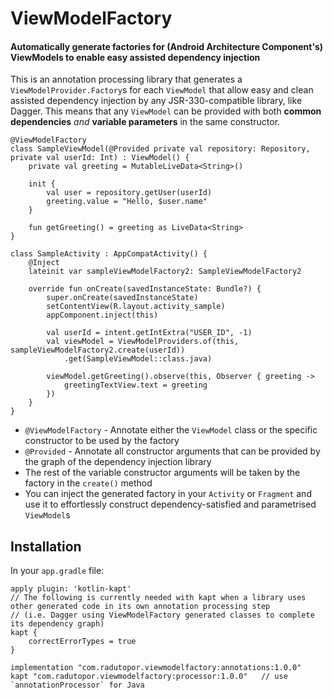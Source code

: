 # ViewModelFactory
#### Automatically generate factories for (Android Architecture Component's) ViewModels to enable easy assisted dependency injection

This is an annotation processing library that generates a `ViewModelProvider.Factory`s for each `ViewModel` that allow easy and clean assisted dependency injection by any JSR-330-compatible library, like Dagger. 
This means that any `ViewModel` can be provided with both **common dependencies** _and_ **variable parameters** in the same constructor.

```
@ViewModelFactory
class SampleViewModel(@Provided private val repository: Repository, private val userId: Int) : ViewModel() {
    private val greeting = MutableLiveData<String>()

    init {
        val user = repository.getUser(userId)
        greeting.value = "Hello, $user.name"
    }

    fun getGreeting() = greeting as LiveData<String>
}
```
```
class SampleActivity : AppCompatActivity() {
    @Inject
    lateinit var sampleViewModelFactory2: SampleViewModelFactory2

    override fun onCreate(savedInstanceState: Bundle?) {
        super.onCreate(savedInstanceState)
        setContentView(R.layout.activity_sample)
        appComponent.inject(this)

        val userId = intent.getIntExtra("USER_ID", -1)
        val viewModel = ViewModelProviders.of(this, sampleViewModelFactory2.create(userId))
            .get(SampleViewModel::class.java)

        viewModel.getGreeting().observe(this, Observer { greeting ->
            greetingTextView.text = greeting
        })
    }
}
```

- `@ViewModelFactory` - Annotate either the `ViewModel` class or the specific constructor to be used by the factory
- `@Provided` - Annotate all constructor arguments that can be provided by the graph of the dependency injection library
- The rest of the variable constructor arguments will be taken by the factory in the `create()` method
- You can inject the generated factory in your `Activity` or `Fragment` and use it to effortlessly construct dependency-satisfied and parametrised `ViewModel`s

## Installation
In your `app.gradle` file:
```
apply plugin: 'kotlin-kapt'
// The following is currently needed with kapt when a library uses other generated code in its own annotation processing step 
// (i.e. Dagger using ViewModelFactory generated classes to complete its dependency graph)
kapt {
    correctErrorTypes = true
}
    
implementation "com.radutopor.viewmodelfactory:annotations:1.0.0"
kapt "com.radutopor.viewmodelfactory:processor:1.0.0"   // use `annotationProcessor` for Java
```
